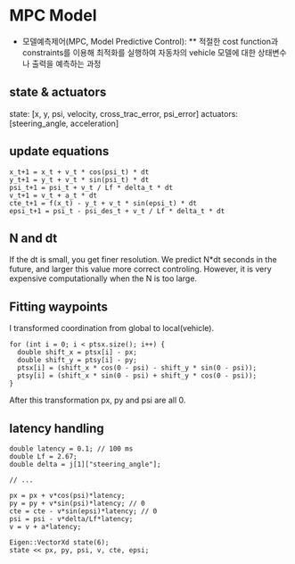 # MPC Model
* 모델예측제어(MPC, Model Predictive Control): 
 ** 적절한 cost function과 constraints를 이용해 최적화를 실행하여 자동차의 vehicle 모델에 대한 상태변수나 출력을 예측하는 과정

## state & actuators
state: [x, y, psi, velocity, cross_trac_error, psi_error]
actuators: [steering_angle, acceleration]

## update equations
```
x_t+1 = x_t + v_t * cos(psi_t) * dt
y_t+1 = y_t + v_t * sin(psi_t) * dt
psi_t+1 = psi_t + v_t / Lf * delta_t * dt
v_t+1 = v_t + a_t * dt
cte_t+1 = f(x_t) - y_t + v_t * sin(epsi_t) * dt
epsi_t+1 = psi_t - psi_des_t + v_t / Lf * delta_t * dt
```

## N and dt
If the dt is small, you get finer resolution. We predict N*dt seconds in the future, and larger this value more correct controling. However, it is very expensive computationally when the N is too large.

## Fitting waypoints
I transformed coordination from global to local(vehicle). 
```
for (int i = 0; i < ptsx.size(); i++) {
  double shift_x = ptsx[i] - px; 
  double shift_y = ptsy[i] - py; 
  ptsx[i] = (shift_x * cos(0 - psi) - shift_y * sin(0 - psi));
  ptsy[i] = (shift_x * sin(0 - psi) + shift_y * cos(0 - psi));
}
```
After this transformation px, py and psi are all 0.

## latency handling
```
double latency = 0.1; // 100 ms
double Lf = 2.67;
double delta = j[1]["steering_angle"];

// ...

px = px + v*cos(psi)*latency;
py = py + v*sin(psi)*latency; // 0
cte = cte - v*sin(epsi)*latency; // 0
psi = psi - v*delta/Lf*latency;
v = v + a*latency;

Eigen::VectorXd state(6);
state << px, py, psi, v, cte, epsi;
```
